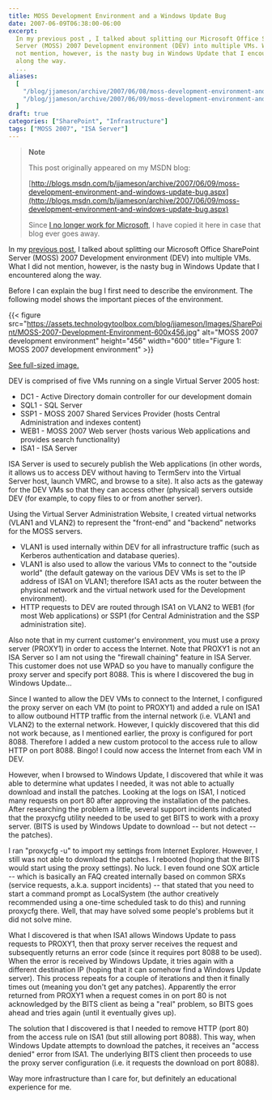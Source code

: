 ```yaml
---
title: MOSS Development Environment and a Windows Update Bug
date: 2007-06-09T06:38:00-06:00
excerpt:
  In my previous post , I talked about splitting our Microsoft Office SharePoint
  Server (MOSS) 2007 Development environment (DEV) into multiple VMs. What I did
  not mention, however, is the nasty bug in Windows Update that I encountered
  along the way. 
  ...
aliases:
  [
    "/blog/jjameson/archive/2007/06/08/moss-development-environment-and-windows-update-bug.aspx",
    "/blog/jjameson/archive/2007/06/09/moss-development-environment-and-windows-update-bug.aspx",
  ]
draft: true
categories: ["SharePoint", "Infrastructure"]
tags: ["MOSS 2007", "ISA Server"]
---
```


> **Note**
>
> This post originally appeared on my MSDN blog:
>
> [http://blogs.msdn.com/b/jjameson/archive/2007/06/09/moss-development-environment-and-windows-update-bug.aspx](http://blogs.msdn.com/b/jjameson/archive/2007/06/09/moss-development-environment-and-windows-update-bug.aspx)
>
> Since
> [I no longer work for Microsoft](/blog/jjameson/2011/09/02/last-day-with-microsoft),
> I have copied it here in case that blog ever goes away.

In my [previous post](/blog/jjameson/2007/06/09/virtual-server-issues), I talked
about splitting our Microsoft Office SharePoint Server (MOSS) 2007 Development
environment (DEV) into multiple VMs. What I did not mention, however, is the
nasty bug in Windows Update that I encountered along the way.

Before I can explain the bug I first need to describe the environment. The
following model shows the important pieces of the environment.

{{< figure
src="https://assets.technologytoolbox.com/blog/jjameson/Images/SharePoint/MOSS-2007-Development-Environment-600x456.jpg"
alt="MOSS 2007 development environment" height="456" width="600"
title="Figure 1: MOSS 2007 development environment" >}}

[See full-sized image.](https://assets.technologytoolbox.com/blog/jjameson/Images/SharePoint/MOSS-2007-Development-Environment-785x596.jpg)

DEV is comprised of five VMs running on a single Virtual Server 2005 host:

- DC1 - Active Directory domain controller for our development domain
- SQL1 - SQL Server
- SSP1 - MOSS 2007 Shared Services Provider (hosts Central Administration and
  indexes content)
- WEB1 - MOSS 2007 Web server (hosts various Web applications and provides
  search functionality)
- ISA1 - ISA Server

ISA Server is used to securely publish the Web applications (in other words, it
allows us to access DEV without having to TermServ into the Virtual Server host,
launch VMRC, and browse to a site). It also acts as the gateway for the DEV VMs
so that they can access other (physical) servers outside DEV (for example, to
copy files to or from another server).

Using the Virtual Server Administration Website, I created virtual networks
(VLAN1 and VLAN2) to represent the "front-end" and "backend" networks for the
MOSS servers.

- VLAN1 is used internally within DEV for all infrastructure traffic (such as
  Kerberos authentication and database queries).
- VLAN1 is also used to allow the various VMs to connect to the "outside world"
  (the default gateway on the various DEV VMs is set to the IP address of ISA1
  on VLAN1; therefore ISA1 acts as the router between the physical network and
  the virtual network used for the Development environment).
- HTTP requests to DEV are routed through ISA1 on VLAN2 to WEB1 (for most Web
  applications) or SSP1 (for Central Administration and the SSP administration
  site).

Also note that in my current customer's environment, you must use a proxy server
(PROXY1) in order to access the Internet. Note that PROXY1 is not an ISA Server
so I am not using the "firewall chaining" feature in ISA Server. This customer
does not use WPAD so you have to manually configure the proxy server and specify
port 8088. This is where I discovered the bug in Windows Update...

Since I wanted to allow the DEV VMs to connect to the Internet, I configured the
proxy server on each VM (to point to PROXY1) and added a rule on ISA1 to allow
outbound HTTP traffic from the internal network (i.e. VLAN1 and VLAN2) to the
external network. However, I quickly discovered that this did not work because,
as I mentioned earlier, the proxy is configured for port 8088. Therefore I added
a new custom protocol to the access rule to allow HTTP on port 8088. Bingo! I
could now access the Internet from each VM in DEV.

However, when I browsed to Windows Update, I discovered that while it was able
to determine what updates I needed, it was not able to actually download and
install the patches. Looking at the logs on ISA1, I noticed many requests on
port 80 after approving the installation of the patches. After researching the
problem a little, several support incidents indicated that the proxycfg utility
needed to be used to get BITS to work with a proxy server. (BITS is used by
Windows Update to download -- but not detect -- the patches).

I ran "proxycfg -u" to import my settings from Internet Explorer. However, I
still was not able to download the patches. I rebooted (hoping that the BITS
would start using the proxy settings). No luck. I even found one SOX article --
which is basically an FAQ created internally based on common SRXs (service
requests, a.k.a. support incidents) -- that stated that you need to start a
command prompt as LocalSystem (the author creatively recommended using a
one-time scheduled task to do this) and running proxycfg there. Well, that may
have solved some people's problems but it did not solve mine.

What I discovered is that when ISA1 allows Windows Update to pass requests to
PROXY1, then that proxy server receives the request and subsequently returns an
error code (since it requires port 8088 to be used). When the error is received
by Windows Update, it tries again with a different destination IP (hoping that
it can somehow find a Windows Update server). This process repeats for a couple
of iterations and then it finally times out (meaning you don't get any patches).
Apparently the error returned from PROXY1 when a request comes in on port 80 is
not acknowledged by the BITS client as being a "real" problem, so BITS goes
ahead and tries again (until it eventually gives up).

The solution that I discovered is that I needed to remove HTTP (port 80) from
the access rule on ISA1 (but still allowing port 8088). This way, when Windows
Update attempts to download the patches, it receives an "access denied" error
from ISA1. The underlying BITS client then proceeds to use the proxy server
configuration (i.e. it requests the download on port 8088).

Way more infrastructure than I care for, but definitely an educational
experience for me.
